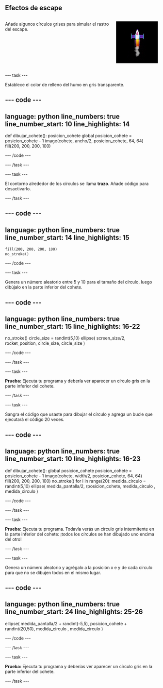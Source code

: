 ## Efectos de escape

<div style="display: flex; flex-wrap: wrap">
<div style="flex-basis: 200px; flex-grow: 1; margin-right: 15px;">

Añade algunos círculos grises para simular el rastro del escape. 
</div>
<div>

![Una animación lenta del efecto humo.](images/rocket_smoke.gif)
</div>
</div>

--- task ---

Establece el color de relleno del humo en gris transparente.

--- code ---
---
language: python line_numbers: true line_number_start: 10
line_highlights: 14
---

def dibujar_cohete(): posicion_cohete global posicion_cohete = posicion_cohete - 1 image(cohete, ancho/2, posicion_cohete, 64, 64) fill(200, 200, 200, 100)

--- /code ---

--- /task ---


--- task ---

El contorno alrededor de los círculos se llama **trazo**. Añade código para desactivarlo.


--- /task ---

--- code ---
---
language: python line_numbers: true line_number_start: 14
line_highlights: 15
---

    fill(200, 200, 200, 100) 
    no_stroke()


--- /code ---

--- task ---

Genera un número aleatorio entre 5 y 10 para el tamaño del círculo, luego dibújalo en la parte inferior del cohete.

--- code ---
---
language: python line_numbers: true line_number_start: 15
line_highlights: 16-22
---

no_stroke() circle_size = randint(5,10) ellipse( screen_size/2, rocket_position, circle_size, circle_size )

--- /code ---

--- /task ---

--- task ---

**Prueba:** Ejecuta tu programa y debería ver aparecer un círculo gris en la parte inferior del cohete.

--- /task ---

--- task ---

Sangra el código que usaste para dibujar el círculo y agrega un bucle que ejecutará el código 20 veces.

--- code ---
---
language: python line_numbers: true line_number_start: 10
line_highlights: 16-23
---

def dibujar_cohete(): global posicion_cohete posicion_cohete = posicion_cohete - 1 image(cohete, width/2, posicion_cohete, 64, 64) fill(200, 200, 200, 100) no_stroke() for i in range(20): medida_circulo = randint(5,10) ellipse( medida_pantalla/2, rposicion_cohete, medida_circulo ,    
medida_circulo )


--- /code ---

--- /task ---

--- task ---

**Prueba:** Ejecuta tu programa. Todavía verás un círculo gris intermitente en la parte inferior del cohete: ¡todos los círculos se han dibujado uno encima del otro!

--- /task ---

--- task ---

Genera un número aleatorio y agrégalo a la posición x e y de cada círculo para que no se dibujen todos en el mismo lugar.


--- code ---
---
language: python line_numbers: true line_number_start: 24
line_highlights: 25-26
---

ellipse( medida_pantalla/2 + randint(-5,5), posicion_cohete + randint(20,50), medida_circulo , medida_circulo )

--- /code ---

--- /task ---


--- task ---

**Prueba:** Ejecuta tu programa y deberías ver aparecer un círculo gris en la parte inferior del cohete.

--- /task ---

